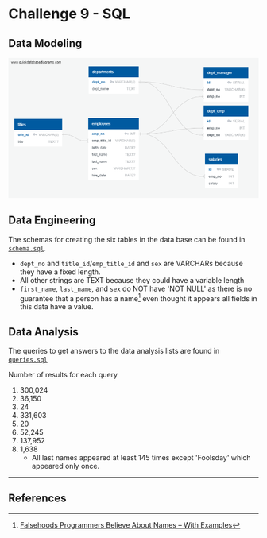 # Challenge 9 - SQL

## Data Modeling
![Entity Relationship Diagram](EmployeeSQL/schema.png)

## Data Engineering
The schemas for creating the six tables in the data base can be found in [`schema.sql`](EmployeeSQL/schema.sql).

- `dept_no` and `title_id`/`emp_title_id` and `sex` are VARCHARs because they have a fixed length.
- All other strings are TEXT because they could have a variable length
- `first_name`, `last_name`, and `sex` do NOT have 'NOT NULL' as there is no guarantee that a person has a name[^1] even thought it appears all fields in this data have a value.

## Data Analysis
The queries to get answers to the data analysis lists are found in [`queries.sql`](EmployeeSQL/queries.sql)

Number of results for each query

1. 300,024
2. 36,150
3. 24
4. 331,603
5. 20
6. 52,245
7. 137,952
8. 1,638
    - All last names appeared at least 145 times except 'Foolsday' which appeared only once.

---

## References
[^1]: [Falsehoods Programmers Believe About Names – With Examples](https://shinesolutions.com/2018/01/08/falsehoods-programmers-believe-about-names-with-examples/)
